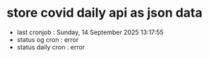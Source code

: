 # store covid daily api as json data

- last cronjob : Sunday, 14 September 2025 13:17:55
- status og cron : error
- status daily cron : error
      
      
